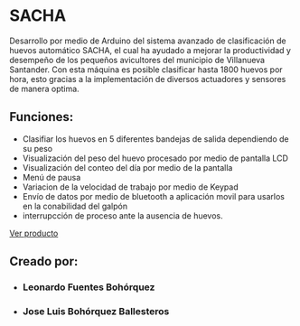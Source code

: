 # SACHA
Desarrollo por medio de Arduino del sistema avanzado de clasificación de huevos automático SACHA, el cual ha ayudado a mejorar la productividad y desempeño de los pequeños 
avicultores del municipio de Villanueva Santander.
Con esta máquina es posible clasificar hasta 1800 huevos por hora, esto gracias a la implementación de diversos actuadores y sensores de manera optima.

## Funciones:
* Clasifiar los huevos en 5 diferentes bandejas de salida dependiendo de su peso
* Visualización del peso del huevo procesado por medio de pantalla LCD
* Visualización del conteo del día por medio de la pantalla
* Menú de pausa
* Variacion de la velocidad de trabajo por medio de Keypad
* Envío de datos por medio de bluetooth a aplicación movil para usarlos en la conabilidad del galpón
* interrupcción de proceso ante la ausencia de huevos.

[Ver producto](https://drive.google.com/file/d/1p-ba2brRasZ2w66l91Yb9ysOwSgHLGSY/preview)

## Creado por:
* ### Leonardo Fuentes Bohórquez
* ### Jose Luis Bohórquez Ballesteros
